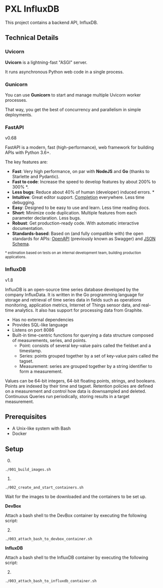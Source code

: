 # PXL InfluxDB

This project contains a backend API, InfluxDB.

## Technical Details

### Uvicorn

**Uvicorn** is a lightning-fast "ASGI" server.

It runs asynchronous Python web code in a single process.

### Gunicorn

You can use **Gunicorn** to start and manage multiple Uvicorn worker processes.

That way, you get the best of concurrency and parallelism in simple deployments.

### FastAPI

v0.68

FastAPI is a modern, fast (high-performance), web framework for building APIs with Python 3.6+.

The key features are:

* **Fast**: Very high performance, on par with **NodeJS** and **Go** (thanks to Starlette and Pydantic).
* **Fast to code**: Increase the speed to develop features by about 200% to 300% *.
* **Less bugs**: Reduce about 40% of human (developer) induced errors. *
* **Intuitive**: Great editor support. <abbr title="also known as auto-complete, autocompletion, IntelliSense">Completion</abbr> everywhere. Less time debugging.
* **Easy**: Designed to be easy to use and learn. Less time reading docs.
* **Short**: Minimize code duplication. Multiple features from each parameter declaration. Less bugs.
* **Robust**: Get production-ready code. With automatic interactive documentation.
* **Standards-based**: Based on (and fully compatible with) the open standards for APIs: <a href="https://github.com/OAI/OpenAPI-Specification" target="_blank">OpenAPI</a> (previously known as Swagger) and <a href="http://json-schema.org/" target="_blank">JSON Schema</a>.

<small>* estimation based on tests on an internal development team, building production applications.</small>

### InfluxDB

v1.8

InfluxDB is an open-source time series database developed by the company InfluxData. It is written in the Go programming language for storage and retrieval of time series data in fields such as operations monitoring, application metrics, Internet of Things sensor data, and real-time analytics. It also has support for processing data from Graphite.

* Has no external dependencies
* Provides SQL-like language
* Listens on port 8086
* Built-in time-centric functions for querying a data structure composed of measurements, series, and points. 
  * Point: consists of several key-value pairs called the fieldset and a timestamp. 
  * Series: points grouped together by a set of key-value pairs called the tagset. 
  * Measurement: series are grouped together by a string identifier to form a measurement.

Values can be 64-bit integers, 64-bit floating points, strings, and booleans. Points are indexed by their time and tagset. Retention policies are defined on a measurement and control how data is downsampled and deleted. Continuous Queries run periodically, storing results in a target measurement.

## Prerequisites

* A Unix-like system with Bash
* Docker

## Setup

0. 


```
./001_build_images.sh
```


1. 

```
./002_create_and_start_containers.sh
```


Wait for the images to be downloaded and the containers to be set up.

**DevBox**

Attach a bash shell to the DevBox container by executing the following script:

2. 

```
./003_attach_bash_to_devbox_container.sh
```


**InfluxDB**

Attach a bash shell to the InfluxDB container by executing the following script:

2. 

```
./003_attach_bash_to_influxdb_container.sh
```


